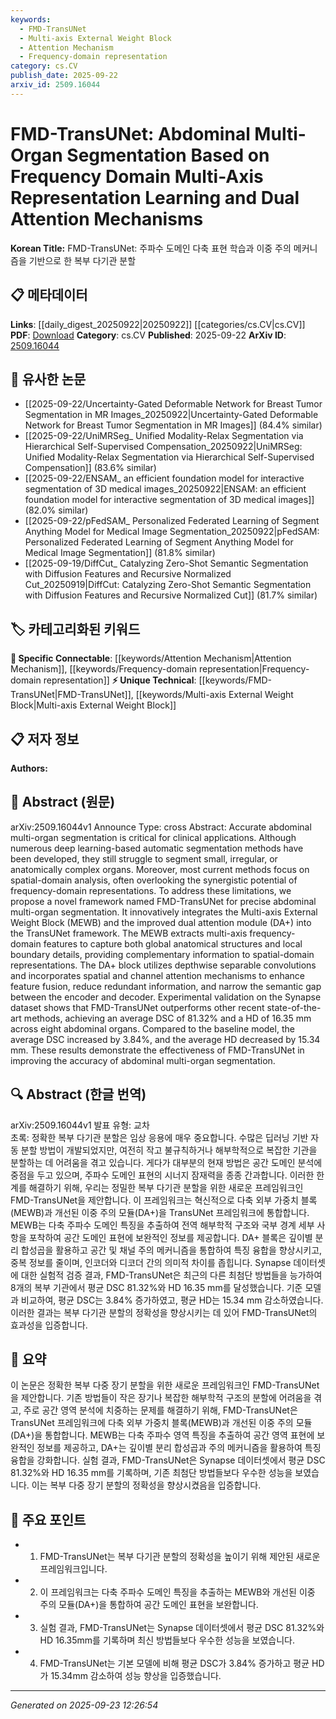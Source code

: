 ```yaml
---
keywords:
  - FMD-TransUNet
  - Multi-axis External Weight Block
  - Attention Mechanism
  - Frequency-domain representation
category: cs.CV
publish_date: 2025-09-22
arxiv_id: 2509.16044
---
```


<!-- KEYWORD_LINKING_METADATA:
{
  "processed_timestamp": "2025-09-23T12:26:54.068312",
  "vocabulary_version": "1.0",
  "selected_keywords": [
    "FMD-TransUNet",
    "Multi-axis External Weight Block",
    "Attention Mechanism",
    "Frequency-domain representation"
  ],
  "rejected_keywords": [],
  "similarity_scores": {
    "FMD-TransUNet": 0.78,
    "Multi-axis External Weight Block": 0.72,
    "Attention Mechanism": 0.8,
    "Frequency-domain representation": 0.77
  },
  "extraction_method": "AI_prompt_based",
  "budget_applied": true,
  "candidates_json": {
    "candidates": [
      {
        "surface": "FMD-TransUNet",
        "canonical": "FMD-TransUNet",
        "aliases": [
          "Frequency Domain Multi-Axis TransUNet"
        ],
        "category": "unique_technical",
        "rationale": "This is a novel framework specifically designed for abdominal multi-organ segmentation, offering unique technical insights.",
        "novelty_score": 0.85,
        "connectivity_score": 0.65,
        "specificity_score": 0.9,
        "link_intent_score": 0.78
      },
      {
        "surface": "Multi-axis External Weight Block",
        "canonical": "Multi-axis External Weight Block",
        "aliases": [
          "MEWB"
        ],
        "category": "unique_technical",
        "rationale": "Introduces a new method for extracting frequency-domain features, enhancing the framework's capability.",
        "novelty_score": 0.78,
        "connectivity_score": 0.6,
        "specificity_score": 0.85,
        "link_intent_score": 0.72
      },
      {
        "surface": "Dual Attention Mechanism",
        "canonical": "Attention Mechanism",
        "aliases": [
          "DA+",
          "Dual Attention"
        ],
        "category": "specific_connectable",
        "rationale": "Enhances feature fusion and is a key component in many advanced neural network architectures.",
        "novelty_score": 0.55,
        "connectivity_score": 0.88,
        "specificity_score": 0.7,
        "link_intent_score": 0.8
      },
      {
        "surface": "Frequency-domain representation",
        "canonical": "Frequency-domain representation",
        "aliases": [
          "Frequency-domain analysis"
        ],
        "category": "specific_connectable",
        "rationale": "Provides a complementary perspective to spatial-domain analysis, crucial for comprehensive segmentation tasks.",
        "novelty_score": 0.7,
        "connectivity_score": 0.75,
        "specificity_score": 0.8,
        "link_intent_score": 0.77
      }
    ],
    "ban_list_suggestions": [
      "method",
      "experiment",
      "performance"
    ]
  },
  "decisions": [
    {
      "candidate_surface": "FMD-TransUNet",
      "resolved_canonical": "FMD-TransUNet",
      "decision": "linked",
      "scores": {
        "novelty": 0.85,
        "connectivity": 0.65,
        "specificity": 0.9,
        "link_intent": 0.78
      }
    },
    {
      "candidate_surface": "Multi-axis External Weight Block",
      "resolved_canonical": "Multi-axis External Weight Block",
      "decision": "linked",
      "scores": {
        "novelty": 0.78,
        "connectivity": 0.6,
        "specificity": 0.85,
        "link_intent": 0.72
      }
    },
    {
      "candidate_surface": "Dual Attention Mechanism",
      "resolved_canonical": "Attention Mechanism",
      "decision": "linked",
      "scores": {
        "novelty": 0.55,
        "connectivity": 0.88,
        "specificity": 0.7,
        "link_intent": 0.8
      }
    },
    {
      "candidate_surface": "Frequency-domain representation",
      "resolved_canonical": "Frequency-domain representation",
      "decision": "linked",
      "scores": {
        "novelty": 0.7,
        "connectivity": 0.75,
        "specificity": 0.8,
        "link_intent": 0.77
      }
    }
  ]
}
-->

# FMD-TransUNet: Abdominal Multi-Organ Segmentation Based on Frequency Domain Multi-Axis Representation Learning and Dual Attention Mechanisms

**Korean Title:** FMD-TransUNet: 주파수 도메인 다축 표현 학습과 이중 주의 메커니즘을 기반으로 한 복부 다기관 분할

## 📋 메타데이터

**Links**: [[daily_digest_20250922|20250922]] [[categories/cs.CV|cs.CV]]
**PDF**: [Download](https://arxiv.org/pdf/2509.16044.pdf)
**Category**: cs.CV
**Published**: 2025-09-22
**ArXiv ID**: [2509.16044](https://arxiv.org/abs/2509.16044)

## 🔗 유사한 논문
- [[2025-09-22/Uncertainty-Gated Deformable Network for Breast Tumor Segmentation in MR Images_20250922|Uncertainty-Gated Deformable Network for Breast Tumor Segmentation in MR Images]] (84.4% similar)
- [[2025-09-22/UniMRSeg_ Unified Modality-Relax Segmentation via Hierarchical Self-Supervised Compensation_20250922|UniMRSeg: Unified Modality-Relax Segmentation via Hierarchical Self-Supervised Compensation]] (83.6% similar)
- [[2025-09-22/ENSAM_ an efficient foundation model for interactive segmentation of 3D medical images_20250922|ENSAM: an efficient foundation model for interactive segmentation of 3D medical images]] (82.0% similar)
- [[2025-09-22/pFedSAM_ Personalized Federated Learning of Segment Anything Model for Medical Image Segmentation_20250922|pFedSAM: Personalized Federated Learning of Segment Anything Model for Medical Image Segmentation]] (81.8% similar)
- [[2025-09-19/DiffCut_ Catalyzing Zero-Shot Semantic Segmentation with Diffusion Features and Recursive Normalized Cut_20250919|DiffCut: Catalyzing Zero-Shot Semantic Segmentation with Diffusion Features and Recursive Normalized Cut]] (81.7% similar)

## 🏷️ 카테고리화된 키워드
**🔗 Specific Connectable**: [[keywords/Attention Mechanism|Attention Mechanism]], [[keywords/Frequency-domain representation|Frequency-domain representation]]
**⚡ Unique Technical**: [[keywords/FMD-TransUNet|FMD-TransUNet]], [[keywords/Multi-axis External Weight Block|Multi-axis External Weight Block]]

## 📋 저자 정보

**Authors:** 

## 📄 Abstract (원문)

arXiv:2509.16044v1 Announce Type: cross 
Abstract: Accurate abdominal multi-organ segmentation is critical for clinical applications. Although numerous deep learning-based automatic segmentation methods have been developed, they still struggle to segment small, irregular, or anatomically complex organs. Moreover, most current methods focus on spatial-domain analysis, often overlooking the synergistic potential of frequency-domain representations. To address these limitations, we propose a novel framework named FMD-TransUNet for precise abdominal multi-organ segmentation. It innovatively integrates the Multi-axis External Weight Block (MEWB) and the improved dual attention module (DA+) into the TransUNet framework. The MEWB extracts multi-axis frequency-domain features to capture both global anatomical structures and local boundary details, providing complementary information to spatial-domain representations. The DA+ block utilizes depthwise separable convolutions and incorporates spatial and channel attention mechanisms to enhance feature fusion, reduce redundant information, and narrow the semantic gap between the encoder and decoder. Experimental validation on the Synapse dataset shows that FMD-TransUNet outperforms other recent state-of-the-art methods, achieving an average DSC of 81.32\% and a HD of 16.35 mm across eight abdominal organs. Compared to the baseline model, the average DSC increased by 3.84\%, and the average HD decreased by 15.34 mm. These results demonstrate the effectiveness of FMD-TransUNet in improving the accuracy of abdominal multi-organ segmentation.

## 🔍 Abstract (한글 번역)

arXiv:2509.16044v1 발표 유형: 교차  
초록: 정확한 복부 다기관 분할은 임상 응용에 매우 중요합니다. 수많은 딥러닝 기반 자동 분할 방법이 개발되었지만, 여전히 작고 불규칙하거나 해부학적으로 복잡한 기관을 분할하는 데 어려움을 겪고 있습니다. 게다가 대부분의 현재 방법은 공간 도메인 분석에 중점을 두고 있으며, 주파수 도메인 표현의 시너지 잠재력을 종종 간과합니다. 이러한 한계를 해결하기 위해, 우리는 정밀한 복부 다기관 분할을 위한 새로운 프레임워크인 FMD-TransUNet을 제안합니다. 이 프레임워크는 혁신적으로 다축 외부 가중치 블록(MEWB)과 개선된 이중 주의 모듈(DA+)을 TransUNet 프레임워크에 통합합니다. MEWB는 다축 주파수 도메인 특징을 추출하여 전역 해부학적 구조와 국부 경계 세부 사항을 포착하여 공간 도메인 표현에 보완적인 정보를 제공합니다. DA+ 블록은 깊이별 분리 합성곱을 활용하고 공간 및 채널 주의 메커니즘을 통합하여 특징 융합을 향상시키고, 중복 정보를 줄이며, 인코더와 디코더 간의 의미적 차이를 좁힙니다. Synapse 데이터셋에 대한 실험적 검증 결과, FMD-TransUNet은 최근의 다른 최첨단 방법들을 능가하여 8개의 복부 기관에서 평균 DSC 81.32%와 HD 16.35 mm를 달성했습니다. 기준 모델과 비교하여, 평균 DSC는 3.84% 증가하였고, 평균 HD는 15.34 mm 감소하였습니다. 이러한 결과는 복부 다기관 분할의 정확성을 향상시키는 데 있어 FMD-TransUNet의 효과성을 입증합니다.

## 📝 요약

이 논문은 정확한 복부 다중 장기 분할을 위한 새로운 프레임워크인 FMD-TransUNet을 제안합니다. 기존 방법들이 작은 장기나 복잡한 해부학적 구조의 분할에 어려움을 겪고, 주로 공간 영역 분석에 치중하는 문제를 해결하기 위해, FMD-TransUNet은 TransUNet 프레임워크에 다축 외부 가중치 블록(MEWB)과 개선된 이중 주의 모듈(DA+)을 통합합니다. MEWB는 다축 주파수 영역 특징을 추출하여 공간 영역 표현에 보완적인 정보를 제공하고, DA+는 깊이별 분리 합성곱과 주의 메커니즘을 활용하여 특징 융합을 강화합니다. 실험 결과, FMD-TransUNet은 Synapse 데이터셋에서 평균 DSC 81.32%와 HD 16.35 mm를 기록하며, 기존 최첨단 방법들보다 우수한 성능을 보였습니다. 이는 복부 다중 장기 분할의 정확성을 향상시켰음을 입증합니다.

## 🎯 주요 포인트

- 1. FMD-TransUNet는 복부 다기관 분할의 정확성을 높이기 위해 제안된 새로운 프레임워크입니다.
- 2. 이 프레임워크는 다축 주파수 도메인 특징을 추출하는 MEWB와 개선된 이중 주의 모듈(DA+)을 통합하여 공간 도메인 표현을 보완합니다.
- 3. 실험 결과, FMD-TransUNet는 Synapse 데이터셋에서 평균 DSC 81.32%와 HD 16.35mm를 기록하며 최신 방법들보다 우수한 성능을 보였습니다.
- 4. FMD-TransUNet는 기본 모델에 비해 평균 DSC가 3.84% 증가하고 평균 HD가 15.34mm 감소하여 성능 향상을 입증했습니다.


---

*Generated on 2025-09-23 12:26:54*